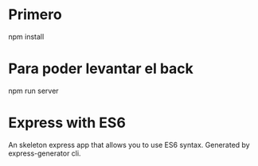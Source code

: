 # Primero

npm install

# Para poder levantar el back

npm run server

# Express with ES6

An skeleton express app that allows you to use ES6 syntax. Generated by express-generator cli.

